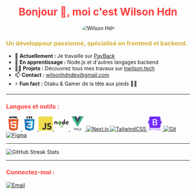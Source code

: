 <h1 align="center" style="color: #ff3d3d;">Bonjour 👋, moi c'est Wilson Hdn</h1>
<p align="center">
  <img src="https://github.com/ton-profil/ton-projet/assets/mon_image.png" alt="Wilson Hdn" width="150" height="150" style="border-radius: 50%;"/>
</p>
<h3 align="" style="color: #d4af37;">Un développeur passionné, spécialisé en frontend et backend.</h3>

- 🔭 **Actuellement :** Je travaille sur [PayBack](https://pay-back-zeta.vercel.app/)
- 🌱 **En apprentissage :** Node.js et d'autres langages backend
- 👨‍💻 **Projets :** Découvrez tous mes travaux sur [hwilson.tech](https://www.hwilson.tech)
- 📫 **Contact :** wilsonhdndev@gmail.com
- ⚡ **Fun fact :** Otaku & Gamer de la tête aux pieds 🥷😁

---

<h3 align="left" style="color: #ff3d3d;">Langues et outils :</h3>
<p align="left"> 
  <!-- Langages principaux -->
  <a href="https://www.w3.org/html/" target="_blank">
    <img src="https://raw.githubusercontent.com/devicons/devicon/master/icons/html5/html5-original-wordmark.svg" alt="HTML5" width="40" height="40"/>
  </a> 
  <a href="https://www.w3schools.com/css/" target="_blank">
    <img src="https://raw.githubusercontent.com/devicons/devicon/master/icons/css3/css3-original-wordmark.svg" alt="CSS3" width="40" height="40"/>
  </a>
  <a href="https://developer.mozilla.org/fr/docs/Web/JavaScript" target="_blank">
    <img src="https://raw.githubusercontent.com/devicons/devicon/master/icons/javascript/javascript-original.svg" alt="JavaScript" width="40" height="40"/>
  </a> 
  <a href="https://nodejs.org" target="_blank">
    <img src="https://raw.githubusercontent.com/devicons/devicon/master/icons/nodejs/nodejs-original-wordmark.svg" alt="Node.js" width="40" height="40"/>
  </a>

  <!-- Frameworks et bibliothèques -->
  <a href="https://vuejs.org/" target="_blank">
    <img src="https://raw.githubusercontent.com/devicons/devicon/master/icons/vuejs/vuejs-original-wordmark.svg" alt="Vue.js" width="40" height="40"/>
  </a>
  <a href="https://nextjs.org/" target="_blank">
    <img src="https://cdn.worldvectorlogo.com/logos/nextjs-2.svg" alt="Next.js" width="40" height="40"/>
  </a>
  <a href="https://tailwindcss.com/" target="_blank">
    <img src="https://www.vectorlogo.zone/logos/tailwindcss/tailwindcss-icon.svg" alt="TailwindCSS" width="40" height="40"/>
  </a>
  <a href="https://getbootstrap.com" target="_blank">
    <img src="https://raw.githubusercontent.com/devicons/devicon/master/icons/bootstrap/bootstrap-plain-wordmark.svg" alt="Bootstrap" width="40" height="40"/>
  </a>

  <!-- Outils -->
  <a href="https://git-scm.com/" target="_blank">
    <img src="https://www.vectorlogo.zone/logos/git-scm/git-scm-icon.svg" alt="Git" width="40" height="40"/>
  </a>
  <a href="https://www.figma.com/" target="_blank">
    <img src="https://www.vectorlogo.zone/logos/figma/figma-icon.svg" alt="Figma" width="40" height="40"/>
  </a>
</p>

---

<p align="">
  <img src="https://github-readme-streak-stats.herokuapp.com/?user=hdnwilson&theme=dark&ring=ff3d3d&fire=d4af37&currStreakLabel=ff3d3d" alt="GitHub Streak Stats"/>
</p>

---

<h3 align="left" style="color: #ff3d3d;">Connectez-moi :</h3>
<p align="left">
  <a href="mailto:wilsonhdndev@gmail.com" target="_blank">
    <img src="https://img.shields.io/badge/Email-%23D14836.svg?style=for-the-badge&logo=gmail&logoColor=white" alt="Email">
  </a>
</p>
